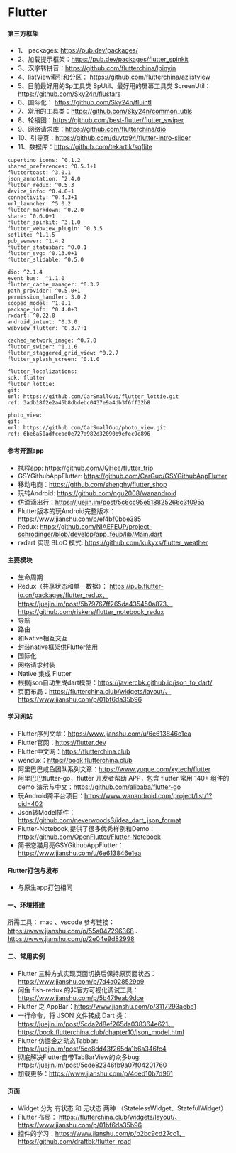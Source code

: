 # Flutter

#### 第三方框架
- 1、 packages: https://pub.dev/packages/
- 2、加载提示框架：https://pub.dev/packages/flutter_spinkit
- 3、汉字转拼音：https://github.com/flutterchina/lpinyin
- 4、listView索引和分区： https://github.com/flutterchina/azlistview
- 5、目前最好用的Sp工具类 SpUtil、最好用的屏幕工具类 ScreenUtil：https://github.com/Sky24n/flustars
- 6、国际化： https://github.com/Sky24n/fluintl
- 7、常用的工具类：https://github.com/Sky24n/common_utils
- 8、轮播图：https://github.com/best-flutter/flutter_swiper
- 9、网络请求库：https://github.com/flutterchina/dio
- 10、引导页：https://github.com/duytq94/flutter-intro-slider
- 11、数据库：https://github.com/tekartik/sqflite

```
cupertino_icons: ^0.1.2
shared_preferences: ^0.5.1+1
fluttertoast: ^3.0.1
json_annotation: ^2.4.0
flutter_redux: ^0.5.3
device_info: ^0.4.0+1
connectivity: ^0.4.3+1
url_launcher: ^5.0.2
flutter_markdown: ^0.2.0
share: ^0.6.0+1
flutter_spinkit: ^3.1.0
flutter_webview_plugin: ^0.3.5
sqflite: ^1.1.5
pub_semver: ^1.4.2
flutter_statusbar: ^0.0.1
flutter_svg: ^0.13.0+1
flutter_slidable: ^0.5.0

dio: ^2.1.4
event_bus:  ^1.1.0
flutter_cache_manager: ^0.3.2
path_provider: ^0.5.0+1
permission_handler: 3.0.2
scoped_model: ^1.0.1
package_info: ^0.4.0+3
rxdart: ^0.22.0
android_intent: ^0.3.0
webview_flutter: ^0.3.7+1

cached_network_image: ^0.7.0
flutter_swiper: ^1.1.6
flutter_staggered_grid_view: ^0.2.7
flutter_splash_screen: ^0.1.0

flutter_localizations:
sdk: flutter
flutter_lottie:
git:
url: https://github.com/CarSmallGuo/flutter_lottie.git
ref: 3adb18f2e2a45b8dbdebc0437e9a4db3f6ff32b8

photo_view:
git:
url: https://github.com/CarSmallGuo/photo_view.git
ref: 6be6a50adfcead0e727a982d32090b9efec9e896
```

#### 参考开源app
- 携程app: https://github.com/JQHee/flutter_trip
- GSYGithubAppFlutter: https://github.com/CarGuo/GSYGithubAppFlutter
- 移动电商：https://github.com/shenghy/flutter_shop
- 玩转Android: https://github.com/ngu2008/wanandroid
- 仿滴滴出行：https://juejin.im/post/5c6cc95e518825266c3f095a
- Flutter版本的玩Android完整版本：https://www.jianshu.com/p/ef4bf0bbe385
- Redux: https://github.com/NIAEFEUP/project-schrodinger/blob/develop/app_feup/lib/Main.dart
- rxdart 实现 BLoC 模式: https://github.com/kukyxs/flutter_weather


#### 主要模块
- 生命周期
- Redux（共享状态和单一数据）： https://pub.flutter-io.cn/packages/flutter_redux、https://juejin.im/post/5b79767ff265da435450a873、https://github.com/riskers/flutter_notebook_redux
- 导航
- 路由
- 和Native相互交互
- 封装native框架供Flutter使用
- 国际化
- 网络请求封装
- Native 集成 Flutter
- 根据json自动生成dart模型：https://javiercbk.github.io/json_to_dart/
- 页面布局：https://flutterchina.club/widgets/layout/、https://www.jianshu.com/p/01bf6da35b96

#### 学习网站
- Flutter序列文章：https://www.jianshu.com/u/6e613846e1ea
- Flutter官网：https://flutter.dev
- Flutter中文网：https://flutterchina.club
- wendux：https://book.flutterchina.club
- 阿里巴巴咸鱼团队系列文章：https://www.yuque.com/xytech/flutter
- 阿里巴巴flutter-go，flutter 开发者帮助 APP，包含 flutter 常用 140+ 组件的demo 演示与中文：https://github.com/alibaba/flutter-go
- 玩Android跨平台项目：https://www.wanandroid.com/project/list/1?cid=402
- Json转Model插件：https://github.com/neverwoodsS/idea_dart_json_format
- Flutter-Notebook,提供了很多优秀样例和Demo：https://github.com/OpenFlutter/Flutter-Notebook
- 简书恋猫月亮GSYGithubAppFlutter：https://www.jianshu.com/u/6e613846e1ea

#### Flutter打包与发布
- 与原生app打包相同


#### 一、环境搭建
所需工具： mac 、vscode 
参考链接：https://www.jianshu.com/p/55a047296368 、https://www.jianshu.com/p/2e04e9d82998

#### 二、常用实例
- Flutter 三种方式实现页面切换后保持原页面状态：https://www.jianshu.com/p/7d4a028529b9
- 闲鱼 fish-redux 的非官方可视化调试工具：https://www.jianshu.com/p/5b479eab9dce
- Flutter 之 AppBar：https://www.jianshu.com/p/3117293aebe1
- 一行命令，将 JSON 文件转成 Dart 类：https://juejin.im/post/5cda2d8ef265da038364e621、https://book.flutterchina.club/chapter10/json_model.html
- Flutter 仿掘金之动态Tabbar:  https://juejin.im/post/5ce8dd43f265da1b6a346fc4
- 彻底解决Flutter自带TabBarView的众多bug: https://juejin.im/post/5cde82346fb9a07f04201760
- 加载更多：https://www.jianshu.com/p/4ded10b7d961

#### 页面
- Widget 分为 有状态 和 无状态 两种 （StatelessWidget、StatefulWidget）
- Flutter 布局： https://flutterchina.club/widgets/layout/、https://www.jianshu.com/p/01bf6da35b96
- 控件的学习：https://www.jianshu.com/p/b2bc9cd27cc1、https://github.com/draftbk/flutter_road

